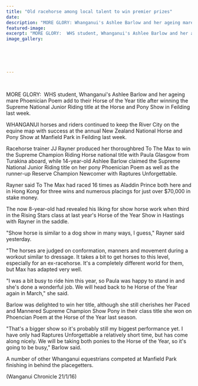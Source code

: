 ```yaml
---
title: "Old racehorse among local talent to win premier prizes"
date: 
description: "MORE GLORY: Whanganui's Ashlee Barlow and her ageing mare Phoenician Poem add to their Horse of the Year title after winning the Supreme National Junior Riding title at the Horse and Pony Show..."
featured-image: 
excerpt: "MORE GLORY:  WHS student, Whanganui's Ashlee Barlow and her ageing mare Phoenician Poem add to their Horse of the Year title after winning the Supreme National Junior Riding title at the Horse and Pony Show in Feilding last week."
image_gallery:
	
	
	
	
	
---
```


<p><span><br /></span></p>
<p><span>MORE GLORY: &nbsp;WHS student,&nbsp;Whanganui's Ashlee Barlow and her ageing mare Phoenician Poem add to their Horse of the Year title after winning the Supreme National Junior Riding title at the Horse and Pony Show in Feilding last week.</span></p>
<p>WHANGANUI horses and riders continued to keep the River City on the equine map with success at the annual New Zealand National Horse and Pony Show at Manfield Park in Feilding last week.</p>
<p>Racehorse trainer JJ Rayner produced her thoroughbred To The Max to win the Supreme Champion Riding Horse national title with Paula Glasgow from Turakina aboard, while 14-year-old Ashlee Barlow claimed the Supreme National Junior Riding title on her pony Phoenician Poem as well as the runner-up Reserve Champion Newcomer with Raptures Unforgettable.</p>
<p>Rayner said To The Max had raced 16 times as Aladdin Prince both here and in Hong Kong for three wins and numerous placings for just over $70,000 in stake money.</p>
<p>The now 8-year-old had revealed his liking for show horse work when third in the Rising Stars class at last year's Horse of the Year Show in Hastings with Rayner in the saddle.</p>
<p>"Show horse is similar to a dog show in many ways, I guess," Rayner said yesterday.</p>
<p>"The horses are judged on conformation, manners and movement during a workout similar to dressage. It takes a bit to get horses to this level, especially for an ex-racehorse. It's a completely different world for them, but Max has adapted very well.</p>
<p>"I was a bit busy to ride him this year, so Paula was happy to stand in and she's done a wonderful job. We will head back to he Horse of the Year again in March," she said.</p>
<p>Barlow was delighted to win her title, although she still cherishes her Paced and Mannered Supreme Champion Show Pony in their class title she won on Phoencian Poem at the Horse of the Year last season.</p>
<p>"That's a bigger show so it's probably still my biggest performance yet. I have only had Raptures Unforgettable a relatively short time, but has come along nicely. We will be taking both ponies to the Horse of the Year, so it's going to be busy," Barlow said.</p>
<p>A number of other Whanganui equestrians competed at Manfield Park finishing in behind the placegetters.</p>
<p><span>(Wanganui Chronicle 21/1/16)</span></p>

